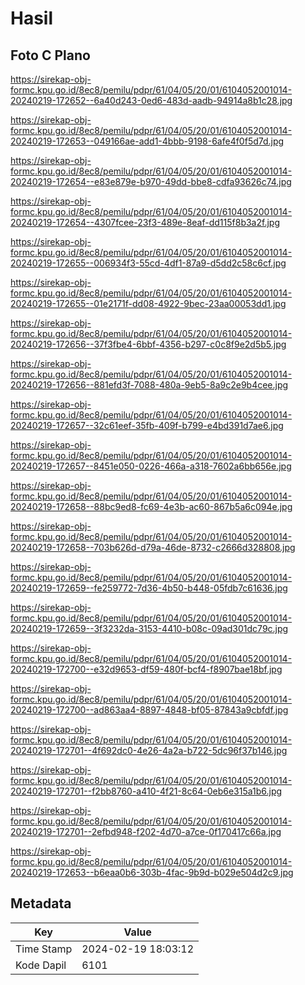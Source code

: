# Hasil

## Foto C Plano

https://sirekap-obj-formc.kpu.go.id/8ec8/pemilu/pdpr/61/04/05/20/01/6104052001014-20240219-172652--6a40d243-0ed6-483d-aadb-94914a8b1c28.jpg

https://sirekap-obj-formc.kpu.go.id/8ec8/pemilu/pdpr/61/04/05/20/01/6104052001014-20240219-172653--049166ae-add1-4bbb-9198-6afe4f0f5d7d.jpg

https://sirekap-obj-formc.kpu.go.id/8ec8/pemilu/pdpr/61/04/05/20/01/6104052001014-20240219-172654--e83e879e-b970-49dd-bbe8-cdfa93626c74.jpg

https://sirekap-obj-formc.kpu.go.id/8ec8/pemilu/pdpr/61/04/05/20/01/6104052001014-20240219-172654--4307fcee-23f3-489e-8eaf-dd115f8b3a2f.jpg

https://sirekap-obj-formc.kpu.go.id/8ec8/pemilu/pdpr/61/04/05/20/01/6104052001014-20240219-172655--006934f3-55cd-4df1-87a9-d5dd2c58c6cf.jpg

https://sirekap-obj-formc.kpu.go.id/8ec8/pemilu/pdpr/61/04/05/20/01/6104052001014-20240219-172655--01e2171f-dd08-4922-9bec-23aa00053dd1.jpg

https://sirekap-obj-formc.kpu.go.id/8ec8/pemilu/pdpr/61/04/05/20/01/6104052001014-20240219-172656--37f3fbe4-6bbf-4356-b297-c0c8f9e2d5b5.jpg

https://sirekap-obj-formc.kpu.go.id/8ec8/pemilu/pdpr/61/04/05/20/01/6104052001014-20240219-172656--881efd3f-7088-480a-9eb5-8a9c2e9b4cee.jpg

https://sirekap-obj-formc.kpu.go.id/8ec8/pemilu/pdpr/61/04/05/20/01/6104052001014-20240219-172657--32c61eef-35fb-409f-b799-e4bd391d7ae6.jpg

https://sirekap-obj-formc.kpu.go.id/8ec8/pemilu/pdpr/61/04/05/20/01/6104052001014-20240219-172657--8451e050-0226-466a-a318-7602a6bb656e.jpg

https://sirekap-obj-formc.kpu.go.id/8ec8/pemilu/pdpr/61/04/05/20/01/6104052001014-20240219-172658--88bc9ed8-fc69-4e3b-ac60-867b5a6c094e.jpg

https://sirekap-obj-formc.kpu.go.id/8ec8/pemilu/pdpr/61/04/05/20/01/6104052001014-20240219-172658--703b626d-d79a-46de-8732-c2666d328808.jpg

https://sirekap-obj-formc.kpu.go.id/8ec8/pemilu/pdpr/61/04/05/20/01/6104052001014-20240219-172659--fe259772-7d36-4b50-b448-05fdb7c61636.jpg

https://sirekap-obj-formc.kpu.go.id/8ec8/pemilu/pdpr/61/04/05/20/01/6104052001014-20240219-172659--3f3232da-3153-4410-b08c-09ad301dc79c.jpg

https://sirekap-obj-formc.kpu.go.id/8ec8/pemilu/pdpr/61/04/05/20/01/6104052001014-20240219-172700--e32d9653-df59-480f-bcf4-f8907bae18bf.jpg

https://sirekap-obj-formc.kpu.go.id/8ec8/pemilu/pdpr/61/04/05/20/01/6104052001014-20240219-172700--ad863aa4-8897-4848-bf05-87843a9cbfdf.jpg

https://sirekap-obj-formc.kpu.go.id/8ec8/pemilu/pdpr/61/04/05/20/01/6104052001014-20240219-172701--4f692dc0-4e26-4a2a-b722-5dc96f37b146.jpg

https://sirekap-obj-formc.kpu.go.id/8ec8/pemilu/pdpr/61/04/05/20/01/6104052001014-20240219-172701--f2bb8760-a410-4f21-8c64-0eb6e315a1b6.jpg

https://sirekap-obj-formc.kpu.go.id/8ec8/pemilu/pdpr/61/04/05/20/01/6104052001014-20240219-172701--2efbd948-f202-4d70-a7ce-0f170417c66a.jpg

https://sirekap-obj-formc.kpu.go.id/8ec8/pemilu/pdpr/61/04/05/20/01/6104052001014-20240219-172653--b6eaa0b6-303b-4fac-9b9d-b029e504d2c9.jpg


## Metadata

| Key        | Value               |
| ---------- | ------------------- |
| Time Stamp | 2024-02-19 18:03:12 |
| Kode Dapil | 6101                |



